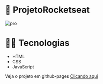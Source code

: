 # 🚀 ProjetoRocketseat
![pro](https://github.com/jacksonVargas/ProjetoRocketseat/assets/93093923/fd2d061b-9e32-421c-9518-95b2bb06f226)
# 👨‍💻 Tecnologias
- HTML
- CSS
- JavaScript
<p>Veja o projeto em github-pages <a href="https://jacksonvargas.github.io/ProjetoRocketseat/">Clicando aqui</a></p>
